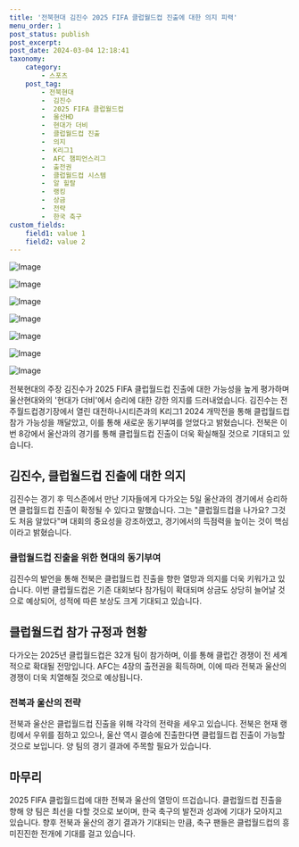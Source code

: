 ```yaml
---
title: '전북현대 김진수 2025 FIFA 클럽월드컵 진출에 대한 의지 피력'
menu_order: 1
post_status: publish
post_excerpt: 
post_date: 2024-03-04 12:18:41
taxonomy:
    category:
        - 스포츠
    post_tag:
        - 전북현대
        -  김진수
        -  2025 FIFA 클럽월드컵
        -  울산HD
        -  현대가 더비
        -  클럽월드컵 진출
        -  의지
        -  K리그1
        -  AFC 챔피언스리그
        -  출전권
        -  클럽월드컵 시스템
        -  알 힐랄
        -  랭킹
        -  상금
        -  전략
        -  한국 축구
custom_fields:
    field1: value 1
    field2: value 2
---
```


![Image](https://imgnews.pstatic.net/image/311/2024/03/04/0001698156_001_20240304090501353.jpg?type=w647)

![Image](https://imgnews.pstatic.net/image/311/2024/03/04/0001698156_002_20240304090501398.jpg?type=w647)

![Image](https://imgnews.pstatic.net/image/311/2024/03/04/0001698156_003_20240304090501451.jpeg?type=w647)

![Image](https://imgnews.pstatic.net/image/311/2024/03/04/0001698156_004_20240304090501497.png?type=w647)

![Image](https://imgnews.pstatic.net/image/311/2024/03/04/0001698156_005_20240304090501524.jpg?type=w647)

![Image](https://imgnews.pstatic.net/image/311/2024/03/04/0001698156_006_20240304090501578.jpg?type=w647)

![Image](https://imgnews.pstatic.net/image/311/2024/03/04/0001698156_007_20240304090501611.jpg?type=w647)

전북현대의 주장 김진수가 2025 FIFA 클럽월드컵 진출에 대한 가능성을 높게 평가하며 울산현대와의 '현대가 더비'에서 승리에 대한 강한 의지를 드러내었습니다. 김진수는 전주월드컵경기장에서 열린 대전하나시티즌과의 K리그1 2024 개막전을 통해 클럽월드컵 참가 가능성을 깨달았고, 이를 통해 새로운 동기부여를 얻었다고 밝혔습니다. 전북은 이번 8강에서 울산과의 경기를 통해 클럽월드컵 진출이 더욱 확실해질 것으로 기대되고 있습니다.
## 김진수, 클럽월드컵 진출에 대한 의지
김진수는 경기 후 믹스존에서 만난 기자들에게 다가오는 5일 울산과의 경기에서 승리하면 클럽월드컵 진출이 확정될 수 있다고 말했습니다. 그는 "클럽월드컵을 나가요? 그것도 처음 알았다"며 대회의 중요성을 강조하였고, 경기에서의 득점력을 높이는 것이 핵심이라고 밝혔습니다.
### 클럽월드컵 진출을 위한 현대의 동기부여
김진수의 발언을 통해 전북은 클럽월드컵 진출을 향한 열망과 의지를 더욱 키워가고 있습니다. 이번 클럽월드컵은 기존 대회보다 참가팀이 확대되며 상금도 상당히 늘어날 것으로 예상되어, 성적에 따른 보상도 크게 기대되고 있습니다.
## 클럽월드컵 참가 규정과 현황
다가오는 2025년 클럽월드컵은 32개 팀이 참가하며, 이를 통해 클럽간 경쟁이 전 세계적으로 확대될 전망입니다. AFC는 4장의 출전권을 획득하며, 이에 따라 전북과 울산의 경쟁이 더욱 치열해질 것으로 예상됩니다.
### 전북과 울산의 전략
전북과 울산은 클럽월드컵 진출을 위해 각각의 전략을 세우고 있습니다. 전북은 현재 랭킹에서 우위를 점하고 있으나, 울산 역시 결승에 진출한다면 클럽월드컵 진출이 가능할 것으로 보입니다. 양 팀의 경기 결과에 주목할 필요가 있습니다.
## 마무리
2025 FIFA 클럽월드컵에 대한 전북과 울산의 열망이 뜨겁습니다. 클럽월드컵 진출을 향해 양 팀은 최선을 다할 것으로 보이며, 한국 축구의 발전과 성과에 기대가 모아지고 있습니다. 향후 전북과 울산의 경기 결과가 기대되는 만큼, 축구 팬들은 클럽월드컵의 흥미진진한 전개에 기대를 걸고 있습니다.
